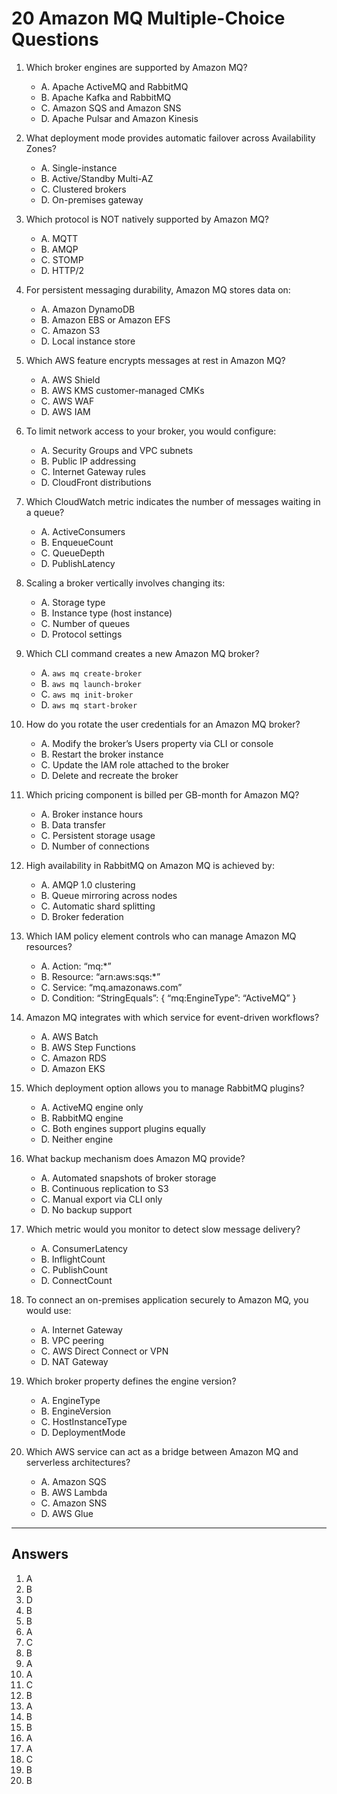 # 20 Amazon MQ Multiple-Choice Questions

1. Which broker engines are supported by Amazon MQ?  
   - A. Apache ActiveMQ and RabbitMQ  
   - B. Apache Kafka and RabbitMQ  
   - C. Amazon SQS and Amazon SNS  
   - D. Apache Pulsar and Amazon Kinesis  

2. What deployment mode provides automatic failover across Availability Zones?  
   - A. Single-instance  
   - B. Active/Standby Multi-AZ  
   - C. Clustered brokers  
   - D. On-premises gateway  

3. Which protocol is NOT natively supported by Amazon MQ?  
   - A. MQTT  
   - B. AMQP  
   - C. STOMP  
   - D. HTTP/2  

4. For persistent messaging durability, Amazon MQ stores data on:  
   - A. Amazon DynamoDB  
   - B. Amazon EBS or Amazon EFS  
   - C. Amazon S3  
   - D. Local instance store  

5. Which AWS feature encrypts messages at rest in Amazon MQ?  
   - A. AWS Shield  
   - B. AWS KMS customer-managed CMKs  
   - C. AWS WAF  
   - D. AWS IAM  

6. To limit network access to your broker, you would configure:  
   - A. Security Groups and VPC subnets  
   - B. Public IP addressing  
   - C. Internet Gateway rules  
   - D. CloudFront distributions  

7. Which CloudWatch metric indicates the number of messages waiting in a queue?  
   - A. ActiveConsumers  
   - B. EnqueueCount  
   - C. QueueDepth  
   - D. PublishLatency  

8. Scaling a broker vertically involves changing its:  
   - A. Storage type  
   - B. Instance type (host instance)  
   - C. Number of queues  
   - D. Protocol settings  

9. Which CLI command creates a new Amazon MQ broker?  
   - A. `aws mq create-broker`  
   - B. `aws mq launch-broker`  
   - C. `aws mq init-broker`  
   - D. `aws mq start-broker`  

10. How do you rotate the user credentials for an Amazon MQ broker?  
    - A. Modify the broker’s Users property via CLI or console  
    - B. Restart the broker instance  
    - C. Update the IAM role attached to the broker  
    - D. Delete and recreate the broker  

11. Which pricing component is billed per GB-month for Amazon MQ?  
    - A. Broker instance hours  
    - B. Data transfer  
    - C. Persistent storage usage  
    - D. Number of connections  

12. High availability in RabbitMQ on Amazon MQ is achieved by:  
    - A. AMQP 1.0 clustering  
    - B. Queue mirroring across nodes  
    - C. Automatic shard splitting  
    - D. Broker federation  

13. Which IAM policy element controls who can manage Amazon MQ resources?  
    - A. Action: “mq:*”  
    - B. Resource: “arn:aws:sqs:*”  
    - C. Service: “mq.amazonaws.com”  
    - D. Condition: “StringEquals”: { “mq:EngineType”: “ActiveMQ” }  

14. Amazon MQ integrates with which service for event-driven workflows?  
    - A. AWS Batch  
    - B. AWS Step Functions  
    - C. Amazon RDS  
    - D. Amazon EKS  

15. Which deployment option allows you to manage RabbitMQ plugins?  
    - A. ActiveMQ engine only  
    - B. RabbitMQ engine  
    - C. Both engines support plugins equally  
    - D. Neither engine  

16. What backup mechanism does Amazon MQ provide?  
    - A. Automated snapshots of broker storage  
    - B. Continuous replication to S3  
    - C. Manual export via CLI only  
    - D. No backup support  

17. Which metric would you monitor to detect slow message delivery?  
    - A. ConsumerLatency  
    - B. InflightCount  
    - C. PublishCount  
    - D. ConnectCount  

18. To connect an on-premises application securely to Amazon MQ, you would use:  
    - A. Internet Gateway  
    - B. VPC peering  
    - C. AWS Direct Connect or VPN  
    - D. NAT Gateway  

19. Which broker property defines the engine version?  
    - A. EngineType  
    - B. EngineVersion  
    - C. HostInstanceType  
    - D. DeploymentMode  

20. Which AWS service can act as a bridge between Amazon MQ and serverless architectures?  
    - A. Amazon SQS  
    - B. AWS Lambda  
    - C. Amazon SNS  
    - D. AWS Glue  

---

## Answers

1. A  
2. B  
3. D  
4. B  
5. B  
6. A  
7. C  
8. B  
9. A  
10. A  
11. C  
12. B  
13. A  
14. B  
15. B  
16. A  
17. A  
18. C  
19. B  
20. B  
